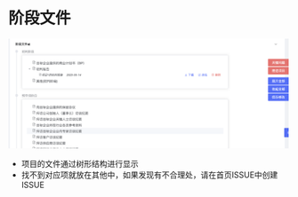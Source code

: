 # 阶段文件

![](<../../../.gitbook/assets/image (6).png>)

* 项目的文件通过树形结构进行显示
* 找不到对应项就放在其他中，如果发现有不合理处，请在首页ISSUE中创建ISSUE
